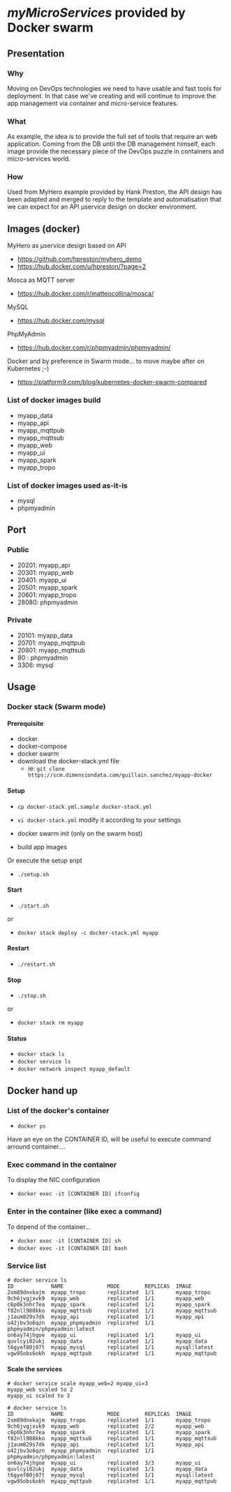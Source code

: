 # *myMicroServices* provided by Docker swarm

## Presentation

### Why

Moving on DevOps technologies we need to have usable and fast tools for deployment.
In that case we've creating and will continue to improve the app management via container and micro-service features.

### What

As example, the idea is to provide the full set of tools that require an web application.
Coming from the DB until the DB management himself, each image provide the necessary piece of the DevOps puzzle in containers and micro-services world.

### How

Used from MyHero example provided by Hank Preston, the API design has been adapted and merged to reply to the template and automatisation that we can expect for an API µservice design on docker environment.

## Images (docker)

MyHero as µservice design based on API
* https://github.com/hpreston/myhero_demo
* https://hub.docker.com/u/hpreston/?page=2

Mosca as MQTT server
* https://hub.docker.com/r/matteocollina/mosca/

MySQL
* https://hub.docker.com/mysql

PhpMyAdmin
* https://hub.docker.com/r/phpmyadmin/phpmyadmin/

Docker and by preference in Swarm mode... to move maybe after on Kubernetes ;-)
* https://platform9.com/blog/kubernetes-docker-swarm-compared

### List of docker images build

* myapp_data
* myapp_api
* myapp_mqttpub
* myapp_mqttsub
* myapp_web
* myapp_ui
* myapp_spark
* myapp_tropo

### List of docker images used as-it-is

* mysql
* phpmyadmin

## Port

### Public

* 20201: myapp_api
* 20301: myapp_web
* 20401: myapp_ui
* 20501: myapp_spark
* 20601: myapp_tropo
* 28080: phpmyadmin

### Private

* 20101: myapp_data
* 20701: myapp_mqttpub
* 20801: myapp_mqttsub
* 80  : phpmyadmin
* 3306: mysql

## Usage

### Docker stack (Swarm mode)

#### Prerequisite

* docker
* docker-compose
* docker swarm
* download the docker-stack.yml file
  * ie: `git clone https://scm.dimensiondata.com/guillain.sanchez/myapp-docker`

#### Setup

* `cp docker-stack.yml.sample docker-stack.yml`
* `vi docker-stack.yml` modify it according to your settings


* docker swarm init (only on the swarm host)
* build app images

Or execute the setup sript

* `./setup.sh`

#### Start

* `./start.sh`

or

* `docker stack deploy -c docker-stack.yml myapp`

#### Restart

* `./restart.sh`

#### Stop

* `./stop.sh`

or

* `docker stack rm myapp`

#### Status

* `docker stack ls`
* `docker service ls`
* `docker network inspect myapp_default`

## Docker hand up

### List of the docker's container

* `docker ps`

Have an eye on the CONTAINER ID, will be useful to execute command arround container....


### Exec command in the container

To display the NIC configuration

* `docker exec -it [CONTAINER ID] ifconfig`

### Enter in the container (like exec a command)

To depend of the container...

* `docker exec -it [CONTAINER ID] sh`
* `docker exec -it [CONTAINER ID] bash`

### Service list

```
# docker service ls
ID            NAME              MODE        REPLICAS  IMAGE
2xm89dnxkajm  myapp_tropo       replicated  1/1       myapp_tropo
9ch6jvgjxvk9  myapp_web         replicated  1/1       myapp_web
c6p0k3nhr7ea  myapp_spark       replicated  1/1       myapp_spark
f82nll988kko  myapp_mqttsub     replicated  1/1       myapp_mqttsub
j1aum829s7dk  myapp_api         replicated  1/1       myapp_api
o42jbv3o6qzn  myapp_phpmyadmin  replicated  1/1       phpmyadmin/phpmyadmin:latest
on6ay74jhgoe  myapp_ui          replicated  1/1       myapp_ui
quvlcyi02ukj  myapp_data        replicated  1/1       myapp_data
t6gyef80j07t  myapp_mysql       replicated  1/1       mysql:latest
vgw95obs6okh  myapp_mqttpub     replicated  1/1       myapp_mqttpub
```

#### Scale the services

```
# docker service scale myapp_web=2 myapp_ui=3
myapp_web scaled to 2
myapp_ui scaled to 3

# docker service ls
ID            NAME              MODE        REPLICAS  IMAGE
2xm89dnxkajm  myapp_tropo       replicated  1/1       myapp_tropo
9ch6jvgjxvk9  myapp_web         replicated  2/2       myapp_web
c6p0k3nhr7ea  myapp_spark       replicated  1/1       myapp_spark
f82nll988kko  myapp_mqttsub     replicated  1/1       myapp_mqttsub
j1aum829s7dk  myapp_api         replicated  1/1       myapp_api
o42jbv3o6qzn  myapp_phpmyadmin  replicated  1/1       phpmyadmin/phpmyadmin:latest
on6ay74jhgoe  myapp_ui          replicated  3/3       myapp_ui
quvlcyi02ukj  myapp_data        replicated  1/1       myapp_data
t6gyef80j07t  myapp_mysql       replicated  1/1       mysql:latest
vgw95obs6okh  myapp_mqttpub     replicated  1/1       myapp_mqttpub
```

